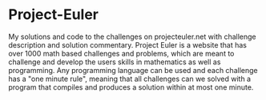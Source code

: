 # Project-Euler
My solutions and code to the challenges on projecteuler.net with challenge description and solution commentary. Project Euler is a website that has over 1000 math based challenges and problems, which are meant to challenge and develop the users skills in mathematics as well as programming. Any programming language can be used and each challenge has a "one minute rule", meaning that all challenges can we solved with a program that compiles and produces a solution within at most one minute. 


